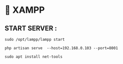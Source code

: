# 🚀 XAMPP

## START SERVER :
```
sudo /opt/lampp/lampp start
```
```
php artisan serve  --host=192.168.0.103 --port=8001
```
```
sudo apt install net-tools
```
